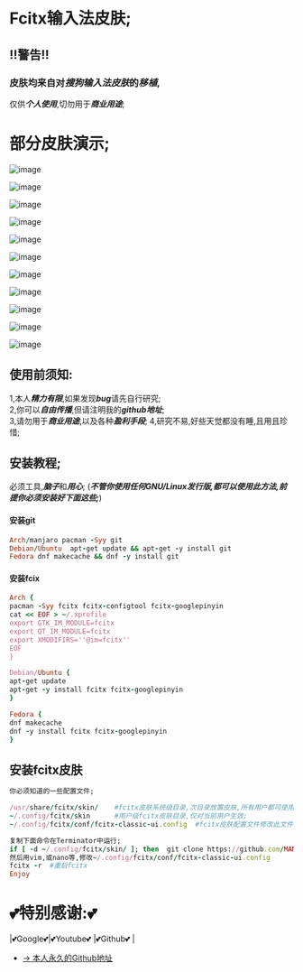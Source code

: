 # Fcitx输入法皮肤;
## !!警告!!
### 皮肤均来自对***搜狗输入法皮肤***的***移植***,  
仅供***个人使用***,切勿用于***商业用途***;

# 部分皮肤演示;
![image](https://imedl.sogoucdn.com/cache/skins/uploadImage/2014/07/02/14042792144232_former.png)

![image](https://imedl.sogoucdn.com/cache/skins/uploadImage/2019/10/25/15719976584269_former.png)

![image](https://imedl.sogoucdn.com/cache/skins/uploadImage/2020/04/07/15862697371423_former.png)

![image](https://imedl.sogoucdn.com/cache/skins/uploadImage/2016/06/28/14671001506148_former.gif)

![image](https://imedl.sogoucdn.com/cache/skins/uploadImage/2019/05/27/15589524354055_former.png)

![image](https://imedl.sogoucdn.com/cache/skins/uploadImage/2019/10/23/15718259392751_former.png)

![image](https://imedl.sogoucdn.com/cache/skins/uploadImage/2019/12/11/15759991576262_former.png)

![image](https://imedl.sogoucdn.com/cache/skins/uploadImage/2019/05/27/15589521991642_former.png)

![image](https://imedl.sogoucdn.com/cache/skins/uploadImage/2019/07/29/15643605903600_former.png)

![image](https://imedl.sogoucdn.com/cache/skins/uploadImage/2019/07/23/15638527973670_former.gif)

![image](https://imedl.sogoucdn.com/cache/skins/uploadImage/2019/11/11/15734856135635_former.gif)

## 使用前须知:
1,本人***精力有限***,如果发现***bug***请先自行研究;  
2,你可以***自由传播***,但请注明我的***github地址***;  
3,请勿用于***商业用途***,以及各种***盈利手段***;
4,研究不易,好些天觉都没有睡,且用且珍惜;

## 安装教程;
必须工具,***脑子***和***用心***;
(***不管你使用任何GNU/Linux发行版,都可以使用此方法,前提你必须安装好下面这些;***)

#### 安装git
```ruby
Arch/manjaro pacman -Syy git
Debian/Ubuntu  apt-get update && apt-get -y install git
Fedora dnf makecache && dnf -y install git
```

#### 安装fcix
```ruby
Arch { 
pacman -Syy fcitx fcitx-configtool fcitx-googlepinyin
cat << EOF > ~/.xprofile
export GTK_IM_MODULE=fcitx
export QT_IM_MODULE=fcitx
export XMODIFIRS=''@im=fcitx''
EOF
}

Debian/Ubuntu {  
apt-get update 
apt-get -y install fcitx fcitx-googlepinyin
}

Fedora { 
dnf makecache 
dnf -y install fcitx fcitx-googlepinyin
}
```

## 安装fcitx皮肤
```ruby
你必须知道的一些配置文件;

/usr/share/fcitx/skin/    #fcitx皮肤系统级目录,次目录放置皮肤,所有用户都可使用;
~/.config/fcitx/skin      #用户级fcitx皮肤目录,仅对当前用户生效;
~/.config/fcitx/conf/fcitx-classic-ui.config  #fcitx皮肤配置文件修改此文件可更换当前用户fcitx皮肤;

复制下面命令在Terminator中运行;
if [ -d ~/.config/fcitx/skin/ ]; then  git clone https://github.com/MAN999999999/fcitx-skin.git ~/.config/fcitx/skin; else mkdir -p ~/.config/fcitx/skin &&  git clone https://github.com/MAN999999999/fcitx-skin.git ~/.config/fcitx/skin; fi
然后用vim,或nano等,修改~/.config/fcitx/conf/fcitx-classic-ui.config 
fcitx -r  #重启fcitx
Enjoy
```

# 💕特别感谢:💕

|💕Google💕|💕Youtube💕 |💕Github💕 |

- [→ 本人永久的Github地址](https://github.com/MAN999999999/)
